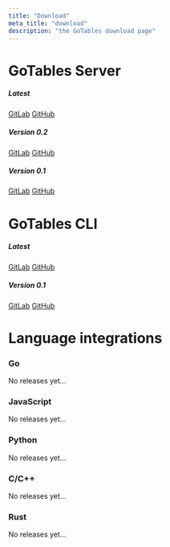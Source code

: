 ```yaml
---
title: "Download"
meta_title: "download"
description: "the GoTables download page"
---
```


# GoTables Server
##### Latest
[GitLab](https://git.jereileu.ch/gotables/server/gt-server/-/releases/permalink/latest)
[GitHub](https://github.com/GoTables-DB/gt-server/releases/latest)
##### Version 0.2
[GitLab](https://git.jereileu.ch/gotables/server/gt-server/-/releases/v0.2.1)
[GitHub](https://github.com/GoTables-DB/gt-server/releases/tag/v0.2.1)
##### Version 0.1
[GitLab](https://git.jereileu.ch/gotables/server/gt-server/-/releases/v0.1.1)
[GitHub](https://github.com/GoTables-DB/gt-server/releases/tag/v0.1.1)
# GoTables CLI
##### Latest
[GitLab](https://git.jereileu.ch/gotables/client/gt-cli/-/releases/permalink/latest)
[GitHub](https://github.com/GoTables-DB/gt-cli/releases/latest)
##### Version 0.1
[GitLab](https://git.jereileu.ch/gotables/client/gt-cli/-/releases/v1.0.0)
[GitHub](https://github.com/GoTables-DB/gt-cli/releases/tag/v1.0.0)
# Language integrations
### Go
No releases yet...
### JavaScript
No releases yet...
### Python
No releases yet...
### C/C++
No releases yet...
### Rust
No releases yet...